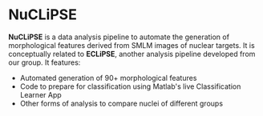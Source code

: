 # NuCLiPSE

**NuCLiPSE** is a data analysis pipeline to automate the generation of morphological features derived from SMLM images of nuclear targets. It is conceptually related to **ECLiPSE**, another analysis pipeline developed from our group. It features:
- Automated generation of 90+ morphological features
- Code to prepare for classification using Matlab's live Classification Learner App
- Other forms of analysis to compare nuclei of different groups
